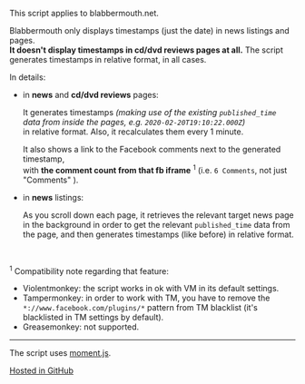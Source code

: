 This script applies to blabbermouth.net.  

Blabbermouth only displays timestamps (just the date) in news listings and pages.  
**It doesn't display timestamps in cd/dvd reviews pages at all.** 
The script generates timestamps in relative format, in all cases.

In details: 

- in **news** and **cd/dvd reviews** pages:  

  It generates timestamps *(making use of the existing `published_time` data from inside the pages, e.g. `2020-02-20T19:10:22.000Z`)*  
in relative format. Also, it recalculates them every 1 minute.  

  It also shows a link to the Facebook comments next to the generated timestamp,  
with **the comment count from that fb iframe** <sup>1</sup> (i.e. `6 Comments`, not just "Comments" ).  


- in **news** listings:  

  As you scroll down each page, it retrieves the relevant target news page in the background in order to get the relevant `published_time` data from the page, and then generates timestamps (like before) in relative format.  

&nbsp;

<sup>1</sup> Compatibility note regarding that feature:

- Violentmonkey: the script works in ok with VM in its default settings.  
- Tampermonkey: in order to work with TM, you have to remove the `*://www.facebook.com/plugins/*` pattern from TM blacklist (it's blacklisted in TM settings by default).  
- Greasemonkey: not supported.

---

The script uses [moment.js](http://momentjs.com/).

[Hosted in GitHub](https://github.com/darkred/Userscripts)
